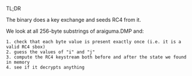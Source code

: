 TL;DR

The binary does a key exchange and seeds RC4 from it.

We look at all 256-byte substrings of araiguma.DMP and:

    1. check that each byte value is present exactly once (i.e. it is a valid RC4 sbox)
    2. guess the values of "i" and "j"
    3. compute the RC4 keystream both before and after the state we found in memory
    4. see if it decrypts anything
